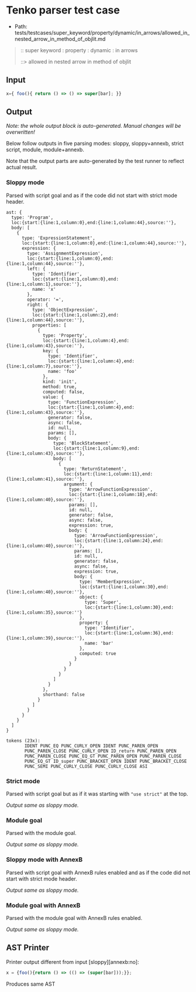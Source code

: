 # Tenko parser test case

- Path: tests/testcases/super_keyword/property/dynamic/in_arrows/allowed_in_nested_arrow_in_method_of_objlit.md

> :: super keyword : property : dynamic : in arrows
>
> ::> allowed in nested arrow in method of objlit

## Input

`````js
x={ foo(){ return () => () => super[bar]; }}
`````

## Output

_Note: the whole output block is auto-generated. Manual changes will be overwritten!_

Below follow outputs in five parsing modes: sloppy, sloppy+annexb, strict script, module, module+annexb.

Note that the output parts are auto-generated by the test runner to reflect actual result.

### Sloppy mode

Parsed with script goal and as if the code did not start with strict mode header.

`````
ast: {
  type: 'Program',
  loc:{start:{line:1,column:0},end:{line:1,column:44},source:''},
  body: [
    {
      type: 'ExpressionStatement',
      loc:{start:{line:1,column:0},end:{line:1,column:44},source:''},
      expression: {
        type: 'AssignmentExpression',
        loc:{start:{line:1,column:0},end:{line:1,column:44},source:''},
        left: {
          type: 'Identifier',
          loc:{start:{line:1,column:0},end:{line:1,column:1},source:''},
          name: 'x'
        },
        operator: '=',
        right: {
          type: 'ObjectExpression',
          loc:{start:{line:1,column:2},end:{line:1,column:44},source:''},
          properties: [
            {
              type: 'Property',
              loc:{start:{line:1,column:4},end:{line:1,column:43},source:''},
              key: {
                type: 'Identifier',
                loc:{start:{line:1,column:4},end:{line:1,column:7},source:''},
                name: 'foo'
              },
              kind: 'init',
              method: true,
              computed: false,
              value: {
                type: 'FunctionExpression',
                loc:{start:{line:1,column:4},end:{line:1,column:43},source:''},
                generator: false,
                async: false,
                id: null,
                params: [],
                body: {
                  type: 'BlockStatement',
                  loc:{start:{line:1,column:9},end:{line:1,column:43},source:''},
                  body: [
                    {
                      type: 'ReturnStatement',
                      loc:{start:{line:1,column:11},end:{line:1,column:41},source:''},
                      argument: {
                        type: 'ArrowFunctionExpression',
                        loc:{start:{line:1,column:18},end:{line:1,column:40},source:''},
                        params: [],
                        id: null,
                        generator: false,
                        async: false,
                        expression: true,
                        body: {
                          type: 'ArrowFunctionExpression',
                          loc:{start:{line:1,column:24},end:{line:1,column:40},source:''},
                          params: [],
                          id: null,
                          generator: false,
                          async: false,
                          expression: true,
                          body: {
                            type: 'MemberExpression',
                            loc:{start:{line:1,column:30},end:{line:1,column:40},source:''},
                            object: {
                              type: 'Super',
                              loc:{start:{line:1,column:30},end:{line:1,column:35},source:''}
                            },
                            property: {
                              type: 'Identifier',
                              loc:{start:{line:1,column:36},end:{line:1,column:39},source:''},
                              name: 'bar'
                            },
                            computed: true
                          }
                        }
                      }
                    }
                  ]
                }
              },
              shorthand: false
            }
          ]
        }
      }
    }
  ]
}

tokens (23x):
       IDENT PUNC_EQ PUNC_CURLY_OPEN IDENT PUNC_PAREN_OPEN
       PUNC_PAREN_CLOSE PUNC_CURLY_OPEN ID_return PUNC_PAREN_OPEN
       PUNC_PAREN_CLOSE PUNC_EQ_GT PUNC_PAREN_OPEN PUNC_PAREN_CLOSE
       PUNC_EQ_GT ID_super PUNC_BRACKET_OPEN IDENT PUNC_BRACKET_CLOSE
       PUNC_SEMI PUNC_CURLY_CLOSE PUNC_CURLY_CLOSE ASI
`````

### Strict mode

Parsed with script goal but as if it was starting with `"use strict"` at the top.

_Output same as sloppy mode._

### Module goal

Parsed with the module goal.

_Output same as sloppy mode._

### Sloppy mode with AnnexB

Parsed with script goal with AnnexB rules enabled and as if the code did not start with strict mode header.

_Output same as sloppy mode._

### Module goal with AnnexB

Parsed with the module goal with AnnexB rules enabled.

_Output same as sloppy mode._

## AST Printer

Printer output different from input [sloppy][annexb:no]:

````js
x = {foo(){return () => (() => (super[bar]));}};
````

Produces same AST
